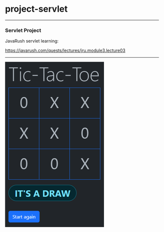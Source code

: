 # project-servlet

---
### Servlet Project

JavaRush servlet learning:

https://javarush.com/quests/lectures/jru.module3.lecture03

---
![screenshot](./src/main/webapp/static/img/screenshot.png?raw=true)
